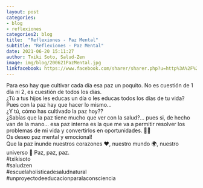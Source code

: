 ```yaml
---
layout: post
categories:
- blog
- reflexiones
categories2: blog
title:  "Reflexiones - Paz Mental"
subtitle: "Reflexiones - Paz Mental"
date: 2021-06-20 15:11:27
author: Txiki Soto, Salud-Zen
image: img/blog/200621PazMental.jpg
linkfacebook: https://www.facebook.com/sharer/sharer.php?u=http%3A%2F%2Fwww.salud-zen.com%2Fblog%2Freflexiones%2F2021%2F06%2F20%2Freflexiones-paz-mental.html&amp;src=sdkpreparse
---  
```

Para eso hay que cultivar cada día esa paz un poquito. No es cuestión de 1 día ni 2, es cuestión de todos los días.    
¿Tú a tus hijos les educas un día o les educas todos los días de tu vida?
Pues con la paz hay que hacer lo mismo...     
¿Y tú, cómo has cultivado la paz hoy??     
¿Sabías que la paz tiene mucho que ver con la salud?... pues si, de hecho van de la mano...  esa paz interna es la que me va a permitir resolver los problemas de mi vida y convertirlos en oportunidades. 🙏😊    
Os deseo paz mental y emocional!     
Que la paz inunde nuestros corazones ❤, nuestro mundo 🌍, nuestro universo 🌠
Paz, paz, paz.  
#txikisoto   
#saludzen   
#escuelaholisticadesaludnatural   
#unproyectodeeducacionparalaconsciencia  
